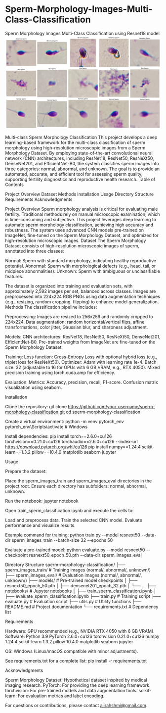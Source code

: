 # Sperm-Morphology-Images-Multi-Class-Classification
Sperm Morphology Images Multi-Class Classification using Resnet18 model
![](https://github.com/alirzx/Sperm-Morphology-Images-Multi-Class-Classification/blob/main/plots/train_random_samples.png)



Multi-class Sperm Morphology Classification
This project develops a deep learning-based framework for the multi-class classification of sperm morphology using high-resolution microscopic images from a Sperm Morphology Dataset. By employing state-of-the-art convolutional neural network (CNN) architectures, including ResNet18, ResNet50, ResNeXt50, DenseNet201, and EfficientNet-B0, the system classifies sperm images into three categories: normal, abnormal, and unknown. The goal is to provide an automated, accurate, and efficient tool for assessing sperm quality, supporting fertility diagnostics and reproductive health research.
Table of Contents

Project Overview
Dataset
Methods
Installation
Usage
Directory Structure
Requirements
Acknowledgments

Project Overview
Sperm morphology analysis is critical for evaluating male fertility. Traditional methods rely on manual microscopic examination, which is time-consuming and subjective. This project leverages deep learning to automate sperm morphology classification, achieving high accuracy and robustness. The system uses advanced CNN models pre-trained on ImageNet, fine-tuned on the Sperm Morphology Dataset, and optimized for high-resolution microscopic images.
Dataset
The Sperm Morphology Dataset consists of high-resolution microscopic images of sperm, annotated into three classes:

Normal: Sperm with standard morphology, indicating healthy reproductive potential.
Abnormal: Sperm with morphological defects (e.g., head, tail, or midpiece abnormalities).
Unknown: Sperm with ambiguous or unclassifiable features.

The dataset is organized into training and evaluation sets, with approximately 2,592 images per set, balanced across classes. Images are preprocessed into 224x224 RGB PNGs using data augmentation techniques (e.g., resizing, random cropping, flipping) to enhance model generalization.
Methods
The classification pipeline includes:

Preprocessing:
Images are resized to 256x256 and randomly cropped to 224x224.
Data augmentation: random horizontal/vertical flips, affine transformations, color jitter, Gaussian blur, and sharpness adjustment.


Models:
CNN architectures: ResNet18, ResNet50, ResNeXt50, DenseNet201, EfficientNet-B0.
Pre-trained weights from ImageNet are fine-tuned on the Sperm Morphology Dataset.


Training:
Loss function: Cross-Entropy Loss with optional hybrid loss (e.g., triplet loss for ResNeXt50).
Optimizer: Adam with learning rate 1e-4.
Batch size: 32 (adjustable to 16 for GPUs with 6 GB VRAM, e.g., RTX 4050).
Mixed precision training using torch.cuda.amp for efficiency.


Evaluation:
Metrics: Accuracy, precision, recall, F1-score.
Confusion matrix visualization using seaborn.



Installation

Clone the repository:
git clone https://github.com/your-username/sperm-morphology-classification.git
cd sperm-morphology-classification


Create a virtual environment:
python -m venv pytorch_env
pytorch_env\Scripts\activate  # Windows


Install dependencies:
pip install torch==2.6.0+cu126 torchvision==0.21.0+cu126 torchaudio==2.6.0+cu126 --index-url https://download.pytorch.org/whl/cu126
pip install numpy==1.24.4 scikit-learn==1.3.2 pillow==10.4.0 matplotlib seaborn jupyter



Usage

Prepare the dataset:

Place the sperm_images_train and sperm_images_eval directories in the project root.
Ensure each directory has subfolders: normal, abnormal, unknown.


Run the notebook:
jupyter notebook

Open train_sperm_classification.ipynb and execute the cells to:

Load and preprocess data.
Train the selected CNN model.
Evaluate performance and visualize results.


Example command for training:
python train.py --model resnext50 --data-dir sperm_images_train --batch-size 32 --epochs 50


Evaluate a pre-trained model:
python evaluate.py --model resnext50 --checkpoint resnext50_epoch_50.pth --data-dir sperm_images_eval



Directory Structure
sperm-morphology-classification/
├── sperm_images_train/           # Training images (normal/, abnormal/, unknown/)
├── sperm_images_eval/            # Evaluation images (normal/, abnormal/, unknown/)
├── models/                       # Pre-trained model checkpoints
│   ├── resnext50_epoch_50.pth
│   ├── densenet201_epoch_32.pth
│   └── ...
├── notebooks/                    # Jupyter notebooks
│   ├── train_sperm_classification.ipynb
│   ├── evaluate_sperm_classification.ipynb
├── train.py                      # Training script
├── evaluate.py                   # Evaluation script
├── utils.py                      # Utility functions
├── README.md                     # Project documentation
└── requirements.txt              # Dependency list

Requirements

Hardware: GPU recommended (e.g., NVIDIA RTX 4050 with 6 GB VRAM).
Software:
Python 3.9
PyTorch 2.6.0+cu126
torchvision 0.21.0+cu126
numpy 1.24.4
scikit-learn 1.3.2
pillow 10.4.0
matplotlib
seaborn
jupyter


OS: Windows (Linux/macOS compatible with minor adjustments).

See requirements.txt for a complete list:
pip install -r requirements.txt

Acknowledgments

Sperm Morphology Dataset: Hypothetical dataset inspired by medical imaging research.
PyTorch: For providing the deep learning framework.
torchvision: For pre-trained models and data augmentation tools.
scikit-learn: For evaluation metrics and label encoding.

For questions or contributions, please contact alirahshmi@gmail.com.
